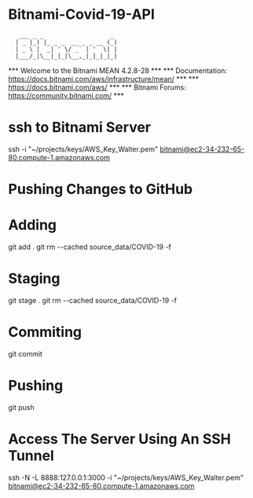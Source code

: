 # Bitnami-Covid-19-API

       ___ _ _                   _
      | _ |_) |_ _ _  __ _ _ __ (_)
      | _ \ |  _| ' \/ _` | '  \| |
      |___/_|\__|_|_|\__,_|_|_|_|_|

  *** Welcome to the Bitnami MEAN 4.2.8-28                              ***
  *** Documentation:  https://docs.bitnami.com/aws/infrastructure/mean/ ***
  ***                 https://docs.bitnami.com/aws/                     ***
  *** Bitnami Forums: https://community.bitnami.com/                    ***

# ssh to Bitnami Server
 ssh -i "~/projects/keys/AWS_Key_Walter.pem" bitnami@ec2-34-232-65-80.compute-1.amazonaws.com
 
# Pushing Changes to GitHub

# Adding 
git add .
git rm --cached source_data/COVID-19 -f

# Staging
git stage .
git rm --cached source_data/COVID-19 -f

# Commiting
git commit

# Pushing
git push

# Access The Server Using An SSH Tunnel
 ssh -N -L 8888:127.0.0.1:3000 -i "~/projects/keys/AWS_Key_Walter.pem" bitnami@ec2-34-232-65-80.compute-1.amazonaws.com
